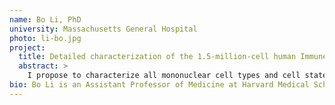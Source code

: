 ```yaml
---
name: Bo Li, PhD
university: Massachusetts General Hospital
photo: li-bo.jpg
project:
  title: Detailed characterization of the 1.5-million-cell human Immune Cell Atlas single-cell RNA-seq data provides a valuable healthy reference for COVID-19 research
  abstract: >
    I propose to characterize all mononuclear cell types and cell states in hematopoiesis by analyzing the 1.5-million-cell human Immune Cell Atlas (bone marrow, peripheral blood and cord blood) single-cell RNA-seq (scRNA-seq) dataset we have generated using Cumulus and the Terra platform. To demonstrate the value of our dataset for COVID-19 research, I further propose to identify rare cell populations from a public peripheral blood scRNA-seq dataset of COVID-19 patients (28,094 cells) by utilizing our Immune Cell Atlas as a healthy reference. In addition, collaborating with the Terra team, I will create a featured Terra workspace reproducing the proposed analysis and develop a workshop for BDC users based on the featured workspace, demonstrating the best practices for large-scale scRNA-seq analysis using the BDC ecosystem.
bio: Bo Li is an Assistant Professor of Medicine at Harvard Medical School and Director of Bioinformatics and Computational Biology at the Center for Immunology Inflammatory Diseases at Massachusetts General Hospital. His research focuses on large-scale single-cell genomics data analysis. He received his PhD in Computer Science from the University of Wisconsin-Madison and completed two postdoctoral trainings with Dr. Lior Pachter at the University of California, Berkeley and Dr. Aviv Regev at the Broad Institute. He is best known for developing RSEM, an impactful RNA-seq transcript quantification software. RSEM is cited 8,713 times (Google Scholar) and adopted by several big consortia such as TCGA, ENCODE, GTEx and TOPMed.
---
```

